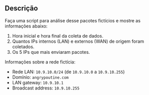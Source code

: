 ## Descrição

Faça uma script para análise desse pacotes fictícios e mostre as
informações abaixo:
1. Hora inicial e hora final da coleta de dados.
2. Quantos IPs internos (LAN) e externos (WAN) de origem foram coletados.
3. Os 5 IPs que mais enviaram pacotes.

Informações sobre a rede fictícia:
- Rede LAN: `10.9.10.0/24` (de `10.9.10.0` a `10.9.10.255`)
- Domínio: `angrypoutine.com`
- LAN gateway: `10.9.10.1`
- Broadcast address: `10.9.10.255`
